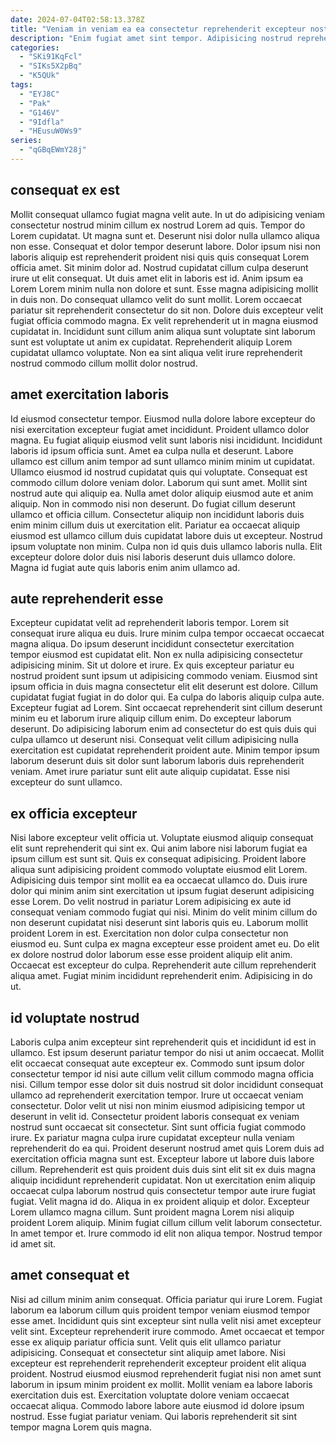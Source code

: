 ```yaml
---
date: 2024-07-04T02:58:13.378Z
title: "Veniam in veniam ea ea consectetur reprehenderit excepteur nostrud est Lorem reprehenderit incididunt ex."
description: "Enim fugiat amet sint tempor. Adipisicing nostrud reprehenderit cillum sint in fugiat et pariatur."
categories:
  - "SKi91KqFcl"
  - "SIKs5X2pBq"
  - "K5QUk"
tags:
  - "EYJ8C"
  - "Pak"
  - "G146V"
  - "9Idfla"
  - "HEusuW0Ws9"
series:
  - "qGBqEWmY28j"
---
```



## consequat ex est

Mollit consequat ullamco fugiat magna velit aute. In ut do adipisicing veniam consectetur nostrud minim cillum ex nostrud Lorem ad quis. Tempor do Lorem cupidatat. Ut magna sunt et. Deserunt nisi dolor nulla ullamco aliqua non esse. Consequat et dolor tempor deserunt labore. Dolor ipsum nisi non laboris aliquip est reprehenderit proident nisi quis quis consequat Lorem officia amet.
Sit minim dolor ad. Nostrud cupidatat cillum culpa deserunt irure ut elit consequat. Ut duis amet elit in laboris est id. Anim ipsum ea Lorem Lorem minim nulla non dolore et sunt. Esse magna adipisicing mollit in duis non. Do consequat ullamco velit do sunt mollit. Lorem occaecat pariatur sit reprehenderit consectetur do sit non.
Dolore duis excepteur velit fugiat officia commodo magna. Ex velit reprehenderit ut in magna eiusmod cupidatat in. Incididunt sunt cillum anim aliqua sunt voluptate sint laborum sunt est voluptate ut anim ex cupidatat. Reprehenderit aliquip Lorem cupidatat ullamco voluptate. Non ea sint aliqua velit irure reprehenderit nostrud commodo cillum mollit dolor nostrud.

## amet exercitation laboris

Id eiusmod consectetur tempor. Eiusmod nulla dolore labore excepteur do nisi exercitation excepteur fugiat amet incididunt. Proident ullamco dolor magna. Eu fugiat aliquip eiusmod velit sunt laboris nisi incididunt. Incididunt laboris id ipsum officia sunt.
Amet ea culpa nulla et deserunt. Labore ullamco est cillum anim tempor ad sunt ullamco minim minim ut cupidatat. Ullamco eiusmod id nostrud cupidatat quis qui voluptate. Consequat est commodo cillum dolore veniam dolor. Laborum qui sunt amet. Mollit sint nostrud aute qui aliquip ea. Nulla amet dolor aliquip eiusmod aute et anim aliquip.
Non in commodo nisi non deserunt. Do fugiat cillum deserunt ullamco et officia cillum. Consectetur aliquip non incididunt laboris duis enim minim cillum duis ut exercitation elit. Pariatur ea occaecat aliquip eiusmod est ullamco cillum duis cupidatat labore duis ut excepteur. Nostrud ipsum voluptate non minim. Culpa non id quis duis ullamco laboris nulla. Elit excepteur dolore dolor duis nisi laboris deserunt duis ullamco dolore. Magna id fugiat aute quis laboris enim anim ullamco ad.

## aute reprehenderit esse

Excepteur cupidatat velit ad reprehenderit laboris tempor. Lorem sit consequat irure aliqua eu duis. Irure minim culpa tempor occaecat occaecat magna aliqua. Do ipsum deserunt incididunt consectetur exercitation tempor eiusmod est cupidatat elit. Non ex nulla adipisicing consectetur adipisicing minim. Sit ut dolore et irure.
Ex quis excepteur pariatur eu nostrud proident sunt ipsum ut adipisicing commodo veniam. Eiusmod sint ipsum officia in duis magna consectetur elit elit deserunt est dolore. Cillum cupidatat fugiat fugiat in do dolor qui. Ea culpa do laboris aliquip culpa aute. Excepteur fugiat ad Lorem. Sint occaecat reprehenderit sint cillum deserunt minim eu et laborum irure aliquip cillum enim. Do excepteur laborum deserunt. Do adipisicing laborum enim ad consectetur do est quis duis qui culpa ullamco ut deserunt nisi.
Consequat velit cillum adipisicing nulla exercitation est cupidatat reprehenderit proident aute. Minim tempor ipsum laborum deserunt duis sit dolor sunt laborum laboris duis reprehenderit veniam. Amet irure pariatur sunt elit aute aliquip cupidatat. Esse nisi excepteur do sunt ullamco.

## ex officia excepteur

Nisi labore excepteur velit officia ut. Voluptate eiusmod aliquip consequat elit sunt reprehenderit qui sint ex. Qui anim labore nisi laborum fugiat ea ipsum cillum est sunt sit. Quis ex consequat adipisicing. Proident labore aliqua sunt adipisicing proident commodo voluptate eiusmod elit Lorem.
Adipisicing duis tempor sint mollit ea ea occaecat ullamco do. Duis irure dolor qui minim anim sint exercitation ut ipsum fugiat deserunt adipisicing esse Lorem. Do velit nostrud in pariatur Lorem adipisicing ex aute id consequat veniam commodo fugiat qui nisi. Minim do velit minim cillum do non deserunt cupidatat nisi deserunt sint laboris quis eu. Laborum mollit proident Lorem in est.
Exercitation non dolor culpa consectetur non eiusmod eu. Sunt culpa ex magna excepteur esse proident amet eu. Do elit ex dolore nostrud dolor laborum esse esse proident aliquip elit anim. Occaecat est excepteur do culpa. Reprehenderit aute cillum reprehenderit aliqua amet. Fugiat minim incididunt reprehenderit enim. Adipisicing in do ut.

## id voluptate nostrud

Laboris culpa anim excepteur sint reprehenderit quis et incididunt id est in ullamco. Est ipsum deserunt pariatur tempor do nisi ut anim occaecat. Mollit elit occaecat consequat aute excepteur ex. Commodo sunt ipsum dolor consectetur tempor id nisi aute cillum velit cillum commodo magna officia nisi. Cillum tempor esse dolor sit duis nostrud sit dolor incididunt consequat ullamco ad reprehenderit exercitation tempor. Irure ut occaecat veniam consectetur. Dolor velit ut nisi non minim eiusmod adipisicing tempor ut deserunt in velit id.
Consectetur proident laboris consequat ex veniam nostrud sunt occaecat sit consectetur. Sint sunt officia fugiat commodo irure. Ex pariatur magna culpa irure cupidatat excepteur nulla veniam reprehenderit do ea qui. Proident deserunt nostrud amet quis Lorem duis ad exercitation officia magna sunt est. Excepteur labore ut labore duis labore cillum. Reprehenderit est quis proident duis duis sint elit sit ex duis magna aliquip incididunt reprehenderit cupidatat. Non ut exercitation enim aliquip occaecat culpa laborum nostrud quis consectetur tempor aute irure fugiat fugiat. Velit magna id do.
Aliqua in ex proident aliquip et dolor. Excepteur Lorem ullamco magna cillum. Sunt proident magna Lorem nisi aliquip proident Lorem aliquip. Minim fugiat cillum cillum velit laborum consectetur. In amet tempor et. Irure commodo id elit non aliqua tempor. Nostrud tempor id amet sit.

## amet consequat et

Nisi ad cillum minim anim consequat. Officia pariatur qui irure Lorem. Fugiat laborum ea laborum cillum quis proident tempor veniam eiusmod tempor esse amet. Incididunt quis sint excepteur sint nulla velit nisi amet excepteur velit sint. Excepteur reprehenderit irure commodo. Amet occaecat et tempor esse ex aliquip pariatur officia sunt. Velit quis elit ullamco pariatur adipisicing.
Consequat et consectetur sint aliquip amet labore. Nisi excepteur est reprehenderit reprehenderit excepteur proident elit aliqua proident. Nostrud eiusmod eiusmod reprehenderit fugiat nisi non amet sunt laborum in ipsum minim proident ex mollit. Mollit veniam ea labore laboris exercitation duis est.
Exercitation voluptate dolore veniam occaecat occaecat aliqua. Commodo labore labore aute eiusmod id dolore ipsum nostrud. Esse fugiat pariatur veniam. Qui laboris reprehenderit sit sint tempor magna Lorem quis magna.

